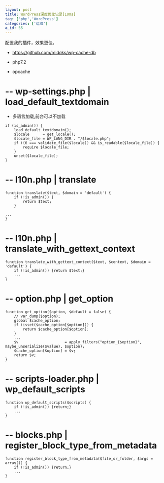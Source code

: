 ```yaml
---
layout: post
title: WordPress深度优化记录[10ms]
tag: ['php','WordPress']
categories: ['运维']
a_id: 55
---
```


配置我的插件，效果更佳。

- https://github.com/midoks/wp-cache-db

- php7.2
- opcache

# -- wp-settings.php | load_default_textdomain

- 多语言加载,前台可以不加载
```
if (is_admin()) {
    load_default_textdomain();
    $locale      = get_locale();
    $locale_file = WP_LANG_DIR . "/$locale.php";
    if ((0 === validate_file($locale)) && is_readable($locale_file)) {
        require $locale_file;
    }
    unset($locale_file);
}
```

# -- l10n.php | translate

```
function translate($text, $domain = 'default') {
    if (!is_admin()) {
        return $text;
    }

...
}
```

# -- l10n.php | translate_with_gettext_context
```
function translate_with_gettext_context($text, $context, $domain = 'default') {
    if (!is_admin()) {return $text;}
    ...
}
```

# -- option.php | get_option
```
function get_option($option, $default = false) {
    // var_dump($option);
    global $cache_option;
    if (isset($cache_option[$option])) {
        return $cache_option[$option];
    }
    ...
    $v                     = apply_filters("option_{$option}", maybe_unserialize($value), $option);
    $cache_option[$option] = $v;
    return $v;
}
```

# -- scripts-loader.php | wp_default_scripts
```
function wp_default_scripts($scripts) {
    if (!is_admin()) {return;}
    ...
}
```

# -- blocks.php | register_block_type_from_metadata
```
function register_block_type_from_metadata($file_or_folder, $args = array()) {
    if (!is_admin()) {return;}
    ...
}
```